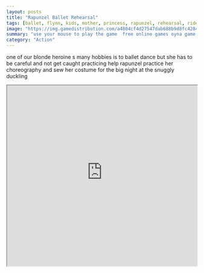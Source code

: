 ```yaml
---
layout: posts
title: "Rapunzel Ballet Rehearsal"
tags: [ballet, flynn, kids, mother, princess, rapunzel, rehearsal, rider, skills, slack, sneaky, tangled, gothel, snuggly, duckling, free, online, games, oyna, game, free, games, play, play, games]
image: "https://img.gamedistribution.com/a4804cf4d27547dab688b9d8fc42840e.jpg"
summary: "use your mouse to play the game  free online games oyna game free games play play games"
category: "Action"
---
```


one of our blonde heroine s many hobbies is to ballet dance but she has to be careful and not get caught practicing help rapunzel practice her choreography and sew her costume for the big night at the snuggly duckling

<iframe width="100%" height="480px;" src="https://flash.gamedistribution.com?game=a4804cf4d27547dab688b9d8fc42840e"></iframe>